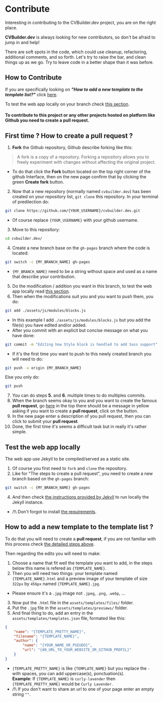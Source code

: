 # Contribute

Interesting in contributing to the CVBuilder.dev project, you are on the right place.

**CVBuilder.dev** is always looking for new contributors, so don't be afraid to jump in and help!

There are soft spots in the code, which could use cleanup, refactoring, additional comments, and so forth. Let's try to raise the bar, and clean things up as we go. Try to leave code in a better shape than it was before.

## How to Contribute
If you are specifically looking on _**"How to add a new template to the template list?"**_ click [here](https://github.com/BenSouchet/cvbuilder.dev/blob/main/CONTRIBUTING.md#how-to-add-a-new-template-to-the-template-list-).

To test the web app locally on your branch check [this section](https://github.com/BenSouchet/cvbuilder.dev/blob/main/CONTRIBUTING.md#test-the-web-app-locally).

#### To contribute to this project or any other projects hosted on platform like Github you need to create a **pull request**.

## First time ? How to create a **pull request** ?
1. **Fork** the Github repository, Github describe forking like this:
> A fork is a copy of a repository. Forking a repository allows you to freely experiment with changes without affecting the original project.  

- To do that click the **Fork** button located on the top right corner of the github Interface, then on the new page confirm that by clicking the green **Create fork** button.
2. Now that a new repository (normally named `cvbuilder.dev`) has been created on your repository list, `git clone` this repository. In your terminal of predilection do:
```sh
git clone https://github.com/{YOUR_USERNAME}/cvbuilder.dev.git
```
- Of course replace `{YOUR_USERNAME}` with your github username.
3. Move to this repository:
```sh
cd cvbuilder.dev/
```
4. Create a new branch base on the `gh-pages` branch where the code is located:
```sh
git switch -c {MY_BRANCH_NAME} gh-pages
```
- `{MY_BRANCH_NAME}` need to be a string without space and used as a name that describe your contribution.
5. Do the modification / addition you want in this branch, to test the web app locally read [this section](https://github.com/BenSouchet/cvbuilder.dev/blob/main/CONTRIBUTING.md#test-the-web-app-locally).
6. Then when the modifications suit you and you want to push them, you do:
```sh
git add ./assets/js/modules/blocks.js
```
- In this example I add `./assets/js/modules/blocks.js` but you add the file(s) you have edited and/or added.
- After you commit with an explicit but concise message on what you have done:
```sh
git commit -m "Editing how Style block is handled to add Sass support"
```
- If it's the first time you want to push to this newly created branch you will need to do:
```sh
git push -u origin {MY_BRANCH_NAME}
```
Else you only do:
```sh
git push
```
7. You can do steps **5.** and **6.** multiple times to do multiples commits.
8. When the branch seems okay to you and you want to create the famous **pull request**, go [here](https://github.com/BenSouchet/cvbuilder.dev/pulls) in the top there should be a message in yellow asking if you want to create a **pull request**, click on the button.
9. In the new page enter a description of you pull request, then you can click to submit your **pull request**.
10. Done, the first time it's seems a difficult task but in really it's rather simple.

## Test the web app locally
The web app use Jekyll to be compiled/served as a static site.

1. Of course you first need to `fork` and `clone` the repository.
2. Like for "The steps to create a pull request", you need to create a new branch based on the `gh-pages` branch:
```sh
git switch -c {MY_BRANCH_NAME} gh-pages
```
4. And then check [the instructions provided by Jekyll](https://jekyllrb.com/docs/#instructions) to run locally the Jekyll instance.
- /!\ Don't forgot to install [the requirements](https://jekyllrb.com/docs/installation/#requirements).

## How to add a new template to the template list ?
To do that you will need to create a **pull request**, if you are not familiar with this process check [the detailed steps above](https://github.com/BenSouchet/cvbuilder.dev/blob/main/CONTRIBUTING.md#first-time--how-to-create-a-pull-request-).

Then regarding the edits you will need to make:
1. Choose a name that fit well the template you want to add, in the steps below this name is refered as `{TEMPLATE_NAME}`.
2. Then you will need two things: your template named `{TEMPLATE_NAME}.html` and a preview image of your template of size `322px` by `456px` named `{TEMPLATE_NAME}.jpg`.
- Please ensure it's a `.jpg` image not `.jpeg`, `.png`, `.webp`, ...
3. Now put the `.html` file in the `assets/templates/files/` folder.
4. Put the `.jpg` file in the `assets/templates/previews/` folder.
5. And final thing to do, add an entry in the `assets/templates/templates.json` file, formated like this:
```json
{
    "name": "{TEMPLATE_PRETTY_NAME}",
    "filename": "{TEMPLATE_NAME}",
    "author": {
        "name": "{YOUR_NAME_OR_PSEUDO}",
        "url": "{AN_URL_TO_YOUR_WEBSITE_OR_GITHUB_PROFIL}"
    }
}
```

- `{TEMPLATE_PRETTY_NAME}` is like `{TEMPLATE_NAME}` but you replace the `-` with spaces, you can add uppercase(s), ponctuation(s).  
**Example**: If `{TEMPLATE_NAME}` is `curly-lavender` then `{TEMPLATE_PRETTY_NAME}` would be `Curly Lavender`.
- /!\ If you don't want to share an url to one of your page enter an empty string `""`.
